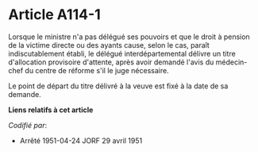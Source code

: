 # Article A114-1

Lorsque le ministre n'a pas délégué ses pouvoirs et que le droit à pension de la victime directe ou des ayants cause, selon
le cas, paraît indiscutablement établi, le délégué interdépartemental délivre un titre d'allocation provisoire d'attente,
après avoir demandé l'avis du médecin-chef du centre de réforme s'il le juge nécessaire.

Le point de départ du titre délivré à la veuve est fixé à la date de sa demande.

**Liens relatifs à cet article**

_Codifié par_:

  - Arrêté 1951-04-24 JORF 29 avril 1951
